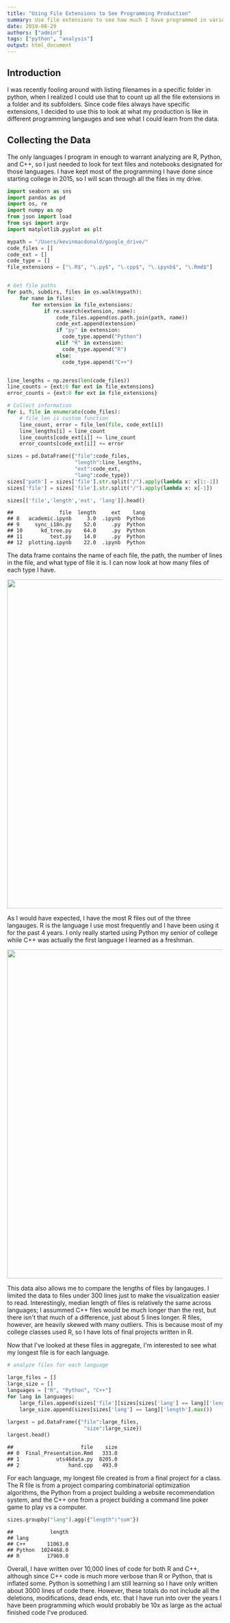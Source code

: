 ```yaml
---
title: "Using File Extensions to See Programming Production"
summary: Use file extensions to see how much I have programmed in various languages.
date: 2019-08-29
authors: ["admin"]
tags: ["python", "analysis"]
output: html_document
---
```




## Introduction

I was recently fooling around with listing filenames in a specific folder in python, when I realized I could use that to count up all the file extensions in a folder and its subfolders. Since code files always have specific extensions, I decided to use this to look at what my production is like in different programming langauges and see what I could learn from the data.

## Collecting the Data

The only languages I program in enough to warrant analyzing are R, Python, and C++, so I just needed to look for text files and notebooks designated for those languages. I have kept most of the programming I have done since starting college in 2015, so I will scan through all the files in my drive.



```python
import seaborn as sns
import pandas as pd
import os, re
import numpy as np
from json import load
from sys import argv
import matplotlib.pyplot as plt
```




```python
mypath = "/Users/kevinmacdonald/google_drive/"
code_files = []
code_ext = []
code_type = []
file_extensions = ["\.R$", "\.py$", "\.cpp$", "\.ipynb$", "\.Rmd$"]


# Get file paths
for path, subdirs, files in os.walk(mypath):
    for name in files:
        for extension in file_extensions:
            if re.search(extension, name):
                code_files.append(os.path.join(path, name))
                code_ext.append(extension)
                if "py" in extension:
                  code_type.append("Python")
                elif "R" in extension:
                  code_type.append("R")
                else:
                  code_type.append("C++")


line_lengths = np.zeros(len(code_files))
line_counts = {ext:0 for ext in file_extensions}
error_counts = {ext:0 for ext in file_extensions}

# Collect information
for i, file in enumerate(code_files):
    # file_len is custom function
    line_count, error = file_len(file, code_ext[i])
    line_lengths[i] = line_count
    line_counts[code_ext[i]] += line_count
    error_counts[code_ext[i]] += error

sizes = pd.DataFrame({"file":code_files, 
                      "length":line_lengths, 
                      "ext":code_ext,
                      "lang":code_type})
sizes['path'] = sizes['file'].str.split("/").apply(lambda x: x[1:-1])
sizes['file'] = sizes['file'].str.split("/").apply(lambda x: x[-1])
```


```python
sizes[['file','length','ext', 'lang']].head()
```

```
##               file  length     ext    lang
## 8   academic.ipynb     3.0  .ipynb  Python
## 9     sync_i18n.py    52.0     .py  Python
## 10      kd_tree.py    64.0     .py  Python
## 11         test.py    14.0     .py  Python
## 12  plotting.ipynb    22.0  .ipynb  Python
```
The data frame contains the name of each file, the path, the number of lines in the file, and what type of file it is. I can now look at how many files of each type I have.

<img src="/www.kevinmacdonald.me/post/code_analysis_files/figure-html/bar_plot-1.png" width="768" style="display: block; margin: auto;" />

As I would have expected, I have the most R files out of the three langauges. R is the language I use most frequently and I have been using it for the past 4 years. I only really started using Python my senior of college while C++ was actually the first language I learned as a freshman. 

<img src="/www.kevinmacdonald.me/post/code_analysis_files/figure-html/box_plot-1.png" width="768" style="display: block; margin: auto;" />

This data also allows me to compare the lengths of files by langauges. I limited the data to files under 300 lines just to make the visualization easier to read. Interestingly, median length of files is relatively the same across languages; I assummed C++ files would be much longer than the rest, but there isn't that much of a difference, just about 5 lines longer. R files, however, are heavily skewed with many outliers. This is because most of my college classes  used R, so I have lots of final projects written in R. 

Now that I've looked at these files in aggregate, I'm interested to see what my longest file is for each language.


```python
# analyze files for each language

large_files = []
large_size = []
languages = ["R", "Python", "C++"]
for lang in languages:
    large_files.append(sizes['file'][sizes[sizes['lang'] == lang]['length'].idxmax()].split("/")[-1])
    large_size.append(sizes[sizes['lang'] == lang]['length'].max())
    
largest = pd.DataFrame({"file":large_files,
                         "size":large_size})
largest.head()
```

```
##                      file    size
## 0  Final_Presentation.Rmd   333.0
## 1            uts46data.py  8205.0
## 2                hand.cpp   493.0
```

For each language, my longest file created is from a final project for a class. The R file is from a project comparing combinatorial optimization algorithms, the Python from a project building a website recommendation system, and the C++ one from a project building a command line poker game to play vs a computer. 

```python
sizes.groupby("lang").agg({"length":"sum"})
```

```
##            length
## lang             
## C++       11063.0
## Python  1024468.0
## R         17969.0
```

Overall, I have written over 10,000 lines of code for both R and C++, although since C++ code is much more verbose than R or Python, that is inflated some. Python is something I am still learning so I have only written about 3000 lines of code there. However, these totals do not include all the deletions, modifications, dead ends, etc. that I have run into over the years I have been programming which would probably be 10x as large as the actual finished code I've produced.
